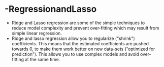 # -RegressionandLasso
* Ridge and Lasso regression are some of the simple techniques to reduce model complexity and prevent over-fitting which may result from simple linear regression.
* Ridge and lasso regression allow you to regularize ("shrink") coefficients. This means that the estimated coefficients are pushed towards 0, to make them work better on new data-sets ("optimized for prediction"). This allows you to use complex models and avoid over-fitting at the same time.
